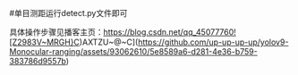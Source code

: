 
#单目测距运行detect.py文件即可

具体操作步骤见播客主页：https://blog.csdn.net/qq_45077760![Z2983V~MRGH}C)AXTZU~@~C](https://github.com/up-up-up-up/yolov9-Monocular-ranging/assets/93062610/5e8589a6-d281-4e36-b759-383786d9557b)
